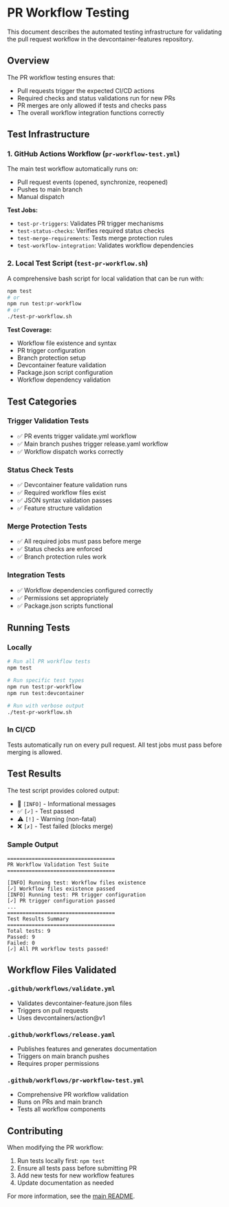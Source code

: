 # PR Workflow Testing

This document describes the automated testing infrastructure for validating the pull request workflow in the devcontainer-features repository.

## Overview

The PR workflow testing ensures that:
- Pull requests trigger the expected CI/CD actions
- Required checks and status validations run for new PRs  
- PR merges are only allowed if tests and checks pass
- The overall workflow integration functions correctly

## Test Infrastructure

### 1. GitHub Actions Workflow (`pr-workflow-test.yml`)

The main test workflow automatically runs on:
- Pull request events (opened, synchronize, reopened)
- Pushes to main branch
- Manual dispatch

**Test Jobs:**
- `test-pr-triggers`: Validates PR trigger mechanisms
- `test-status-checks`: Verifies required status checks
- `test-merge-requirements`: Tests merge protection rules
- `test-workflow-integration`: Validates workflow dependencies

### 2. Local Test Script (`test-pr-workflow.sh`)

A comprehensive bash script for local validation that can be run with:

```bash
npm test
# or
npm run test:pr-workflow
# or
./test-pr-workflow.sh
```

**Test Coverage:**
- Workflow file existence and syntax
- PR trigger configuration  
- Branch protection setup
- Devcontainer feature validation
- Package.json script configuration
- Workflow dependency validation

## Test Categories

### Trigger Validation Tests
- ✅ PR events trigger validate.yml workflow
- ✅ Main branch pushes trigger release.yaml workflow
- ✅ Workflow dispatch works correctly

### Status Check Tests  
- ✅ Devcontainer feature validation runs
- ✅ Required workflow files exist
- ✅ JSON syntax validation passes
- ✅ Feature structure validation

### Merge Protection Tests
- ✅ All required jobs must pass before merge
- ✅ Status checks are enforced
- ✅ Branch protection rules work

### Integration Tests
- ✅ Workflow dependencies configured correctly
- ✅ Permissions set appropriately  
- ✅ Package.json scripts functional

## Running Tests

### Locally
```bash
# Run all PR workflow tests
npm test

# Run specific test types
npm run test:pr-workflow
npm run test:devcontainer

# Run with verbose output
./test-pr-workflow.sh
```

### In CI/CD
Tests automatically run on every pull request. All test jobs must pass before merging is allowed.

## Test Results

The test script provides colored output:
- 🔵 `[INFO]` - Informational messages
- ✅ `[✓]` - Test passed
- ⚠️ `[!]` - Warning (non-fatal)
- ❌ `[✗]` - Test failed (blocks merge)

### Sample Output
```
===================================
PR Workflow Validation Test Suite  
===================================

[INFO] Running test: Workflow files existence
[✓] Workflow files existence passed
[INFO] Running test: PR trigger configuration  
[✓] PR trigger configuration passed
...
===================================
Test Results Summary
===================================
Total tests: 9
Passed: 9
Failed: 0
[✓] All PR workflow tests passed!
```

## Workflow Files Validated

### `.github/workflows/validate.yml`
- Validates devcontainer-feature.json files
- Triggers on pull requests
- Uses devcontainers/action@v1

### `.github/workflows/release.yaml`  
- Publishes features and generates documentation
- Triggers on main branch pushes
- Requires proper permissions

### `.github/workflows/pr-workflow-test.yml`
- Comprehensive PR workflow validation
- Runs on PRs and main branch
- Tests all workflow components

## Contributing

When modifying the PR workflow:

1. Run tests locally first: `npm test`
2. Ensure all tests pass before submitting PR
3. Add new tests for new workflow features
4. Update documentation as needed

For more information, see the [main README](../README.md).